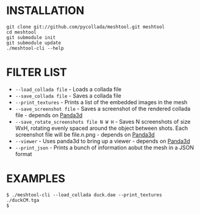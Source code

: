 INSTALLATION
============
    git clone git://github.com/pycollada/meshtool.git meshtool
    cd meshtool
    git submodule init
    git submodule update
    ./meshtool-cli --help

FILTER LIST
===========
* ``--load_collada file`` - Loads a collada file
* ``--save_collada file`` - Saves a collada file
* ``--print_textures`` - Prints a list of the embedded images in the mesh
* ``--save_screenshot file`` - Saves a screenshot of the rendered collada file - depends on [Panda3d](http://www.panda3d.org/)
* ``--save_rotate_screenshots file N W H`` - Saves N screenshots of size WxH, rotating evenly spaced around the object between shots. Each screenshot file will be file.n.png - depends on [Panda3d](http://www.panda3d.org/)
* ``--viewer`` - Uses panda3d to bring up a viewer - depends on [Panda3d](http://www.panda3d.org/)
* ``--print_json`` - Prints a bunch of information aobut the mesh in a JSON format

EXAMPLES
========
    $ ./meshtool-cli --load_collada duck.dae --print_textures
    ./duckCM.tga
    $
